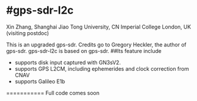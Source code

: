 #gps-sdr-l2c
===========
Xin Zhang,
Shanghai Jiao Tong University, CN
Imperial College London, UK (visiting postdoc)

This is an upgraded gps-sdr. Credits go to Gregory Heckler, the author of gps-sdr. gps-sdr-l2c is based on gps-sdr. 
##Its feature include
* supports disk input captured with GN3sV2.
* supports GPS L2CM, including ephemerides and clock correction from CNAV
* supports Galileo E1b

===========
Full code comes soon
